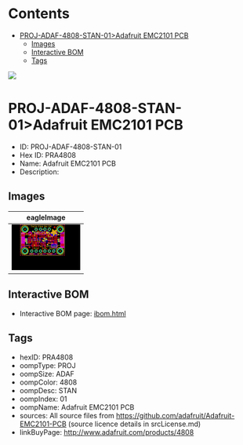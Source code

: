 



Contents
========

* [PROJ-ADAF-4808-STAN-01>Adafruit EMC2101 PCB](#proj-adaf-4808-stan-01adafruit-emc2101-pcb)
	* [Images](#images)
	* [Interactive BOM](#interactive-bom)
	* [Tags](#tags)
  
![][im]
# PROJ-ADAF-4808-STAN-01>Adafruit EMC2101 PCB

- ID: PROJ-ADAF-4808-STAN-01
- Hex ID: PRA4808
- Name: Adafruit EMC2101 PCB
- Description: 

## Images
  
  

|eagleImage|
| :---: |
|[![eagleImage](eagleImage_140.png)](eagleImage_600.png)|

## Interactive BOM

- Interactive BOM page: [ibom.html](kicad/bom/ibom.html)

## Tags

- hexID: PRA4808
- oompType: PROJ
- oompSize: ADAF
- oompColor: 4808
- oompDesc: STAN
- oompIndex: 01
- oompName: Adafruit EMC2101 PCB
- sources: All source files from https://github.com/adafruit/Adafruit-EMC2101-PCB (source licence details in srcLicense.md)
- linkBuyPage: http://www.adafruit.com/products/4808



[im]: eagleImage_450.png
